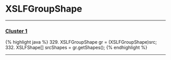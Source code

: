 # XSLFGroupShape

***

### [Cluster 1](./1)
{% highlight java %}
329. XSLFGroupShape gr = (XSLFGroupShape)src;
332. XSLFShape[] srcShapes = gr.getShapes();
{% endhighlight %}

***

